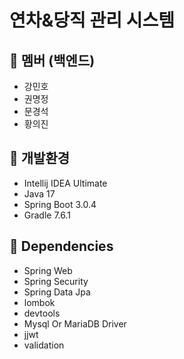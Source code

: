 # 연차&당직 관리 시스템 
## 📌 멤버 (백엔드)
* 강민호
* 권명정
* 문경석
* 황의진

## 📌 개발환경
* Intellij IDEA Ultimate 
* Java 17
* Spring Boot 3.0.4
* Gradle 7.6.1

## 📌 Dependencies
* Spring Web
* Spring Security
* Spring Data Jpa
* lombok
* devtools
* Mysql Or MariaDB Driver
* jjwt
* validation

